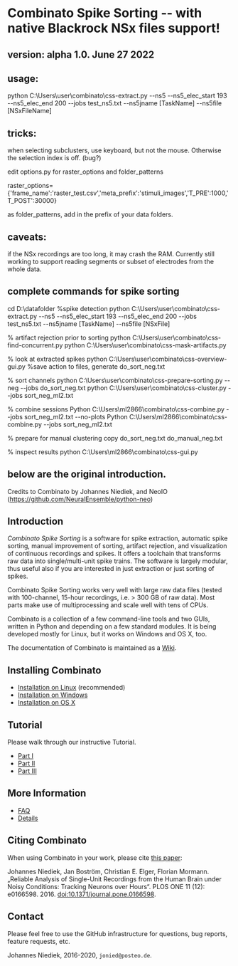 # Combinato Spike Sorting -- with native Blackrock NSx files support! 

## version: alpha 1.0.  June 27 2022

## usage:  
python C:\Users\user\combinato\css-extract.py --ns5 --ns5_elec_start 193 --ns5_elec_end 200 --jobs test_ns5.txt --ns5jname [TaskName] --ns5file [NSxFileName]

## tricks:
when selecting subclusters, use keyboard, but not the mouse. Otherwise the selection index is off. (bug?)

edit options.py for raster_options and folder_patterns

raster_options= {'frame_name':'raster_test.csv','meta_prefix':'stimuli_images','T_PRE':1000,'T_POST':30000}

as folder_patterns, add in the prefix of your data folders.

## caveats:
if the NSx recordings are too long, it may crash the RAM. Currently still working to support reading segments or subset of electrodes from the whole data.

## complete commands for spike sorting
cd D:\datafolder
%spike detection
python C:\Users\user\combinato\css-extract.py --ns5 --ns5_elec_start 193 --ns5_elec_end 200 --jobs test_ns5.txt --ns5jname [TaskName] --ns5file [NSxFile]
 
% artifact rejection prior to sorting
python C:\Users\user\combinato\css-find-concurrent.py
python  C:\Users\user\combinato\css-mask-artifacts.py

% look at extracted spikes
python C:\Users\user\combinato\css-overview-gui.py
%save action to files, generate do_sort_neg.txt

% sort channels
python C:\Users\user\combinato\css-prepare-sorting.py --neg --jobs do_sort_neg.txt 
python C:\Users\user\combinato\css-cluster.py --jobs sort_neg_ml2.txt

% combine sessions
Python C:\Users\ml2866\combinato\css-combine.py --jobs sort_neg_ml2.txt --no-plots
Python C:\Users\ml2866\combinato\css-combine.py --jobs sort_neg_ml2.txt 

% prepare for manual clustering
copy do_sort_neg.txt do_manual_neg.txt

% inspect results
python C:\Users\ml2866\combinato\css-gui.py


## below are the original introduction.

Credits to Combinato by Johannes Niediek,  and NeoIO (https://github.com/NeuralEnsemble/python-neo)

## Introduction
_Combinato Spike Sorting_ is a software for spike extraction, automatic spike sorting, manual improvement of sorting, artifact rejection, and visualization of continuous recordings and spikes. It offers a toolchain that transforms raw data into single/multi-unit spike trains. The software is largely modular, thus useful also if you are interested in just extraction or just sorting of spikes.

Combinato Spike Sorting works very well with large raw data files (tested with 100-channel, 15-hour recordings, i.e. > 300 GB of raw data). Most parts make use of multiprocessing and scale well with tens of CPUs.

Combinato is a collection of a few command-line tools and two GUIs, written in Python and depending on a few standard modules. It is being developed mostly for Linux, but it works on Windows and OS X, too.

The documentation of Combinato is maintained as a [Wiki](../../wiki). 

## Installing Combinato
- [Installation on Linux](../../wiki/Installation-on-Linux) (recommended)
- [Installation on Windows](../../wiki/Installation-on-Windows)
- [Installation on OS X](../../wiki/Installation-on-OSX)

## Tutorial
Please walk through our instructive Tutorial.
- [Part I](../../wiki/Tutorial-Synthetic-Data)
- [Part II](../../wiki/Tutorial-Synthetic-Data-II)
- [Part III](../../wiki/Tutorial-Real-Data)

## More Information
- [FAQ](../../wiki/FAQ)
- [Details](../../wiki/Details)

## Citing Combinato 

When using Combinato in your work, please cite [this paper](http://journals.plos.org/plosone/article?id=10.1371/journal.pone.0166598):

Johannes Niediek, Jan Boström, Christian E. Elger, Florian Mormann. „Reliable Analysis of Single-Unit Recordings from the Human Brain under Noisy Conditions: Tracking Neurons over Hours“. PLOS ONE 11 (12): e0166598. 2016. [doi:10.1371/journal.pone.0166598](doi:10.1371/journal.pone.0166598).

## Contact
Please feel free to use the GitHub infrastructure for questions, bug reports, feature requests, etc.

Johannes Niediek, 2016-2020, `jonied@posteo.de`.
